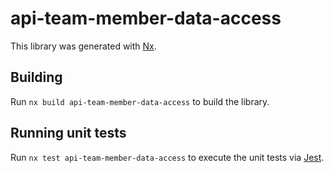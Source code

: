 # api-team-member-data-access

This library was generated with [Nx](https://nx.dev).

## Building

Run `nx build api-team-member-data-access` to build the library.

## Running unit tests

Run `nx test api-team-member-data-access` to execute the unit tests via [Jest](https://jestjs.io).

